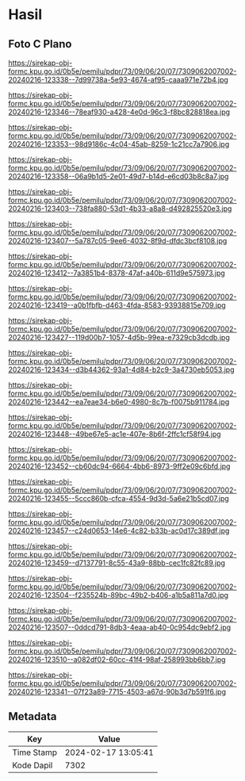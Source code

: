 # Hasil

## Foto C Plano

https://sirekap-obj-formc.kpu.go.id/0b5e/pemilu/pdpr/73/09/06/20/07/7309062007002-20240216-123338--7d99738a-5e93-4674-af95-caaa971e72b4.jpg

https://sirekap-obj-formc.kpu.go.id/0b5e/pemilu/pdpr/73/09/06/20/07/7309062007002-20240216-123346--78eaf930-a428-4e0d-96c3-f8bc828818ea.jpg

https://sirekap-obj-formc.kpu.go.id/0b5e/pemilu/pdpr/73/09/06/20/07/7309062007002-20240216-123353--98d9186c-4c04-45ab-8259-1c21cc7a7906.jpg

https://sirekap-obj-formc.kpu.go.id/0b5e/pemilu/pdpr/73/09/06/20/07/7309062007002-20240216-123358--06a9b1d5-2e01-49d7-b14d-e6cd03b8c8a7.jpg

https://sirekap-obj-formc.kpu.go.id/0b5e/pemilu/pdpr/73/09/06/20/07/7309062007002-20240216-123403--738fa880-53d1-4b33-a8a8-d492825520e3.jpg

https://sirekap-obj-formc.kpu.go.id/0b5e/pemilu/pdpr/73/09/06/20/07/7309062007002-20240216-123407--5a787c05-9ee6-4032-8f9d-dfdc3bcf8108.jpg

https://sirekap-obj-formc.kpu.go.id/0b5e/pemilu/pdpr/73/09/06/20/07/7309062007002-20240216-123412--7a3851b4-8378-47af-a40b-611d9e575973.jpg

https://sirekap-obj-formc.kpu.go.id/0b5e/pemilu/pdpr/73/09/06/20/07/7309062007002-20240216-123419--a0b1fbfb-d463-4fda-8583-93938815e709.jpg

https://sirekap-obj-formc.kpu.go.id/0b5e/pemilu/pdpr/73/09/06/20/07/7309062007002-20240216-123427--119d00b7-1057-4d5b-99ea-e7329cb3dcdb.jpg

https://sirekap-obj-formc.kpu.go.id/0b5e/pemilu/pdpr/73/09/06/20/07/7309062007002-20240216-123434--d3b44362-93a1-4d84-b2c9-3a4730eb5053.jpg

https://sirekap-obj-formc.kpu.go.id/0b5e/pemilu/pdpr/73/09/06/20/07/7309062007002-20240216-123442--ea7eae34-b6e0-4980-8c7b-f0075b911784.jpg

https://sirekap-obj-formc.kpu.go.id/0b5e/pemilu/pdpr/73/09/06/20/07/7309062007002-20240216-123448--49be67e5-ac1e-407e-8b6f-2ffc1cf58f94.jpg

https://sirekap-obj-formc.kpu.go.id/0b5e/pemilu/pdpr/73/09/06/20/07/7309062007002-20240216-123452--cb60dc94-6664-4bb6-8973-9ff2e09c6bfd.jpg

https://sirekap-obj-formc.kpu.go.id/0b5e/pemilu/pdpr/73/09/06/20/07/7309062007002-20240216-123455--5ccc860b-cfca-4554-9d3d-5a6e21b5cd07.jpg

https://sirekap-obj-formc.kpu.go.id/0b5e/pemilu/pdpr/73/09/06/20/07/7309062007002-20240216-123457--c24d0653-14e6-4c82-b33b-ac0d17c389df.jpg

https://sirekap-obj-formc.kpu.go.id/0b5e/pemilu/pdpr/73/09/06/20/07/7309062007002-20240216-123459--d7137791-8c55-43a9-88bb-cec1fc82fc89.jpg

https://sirekap-obj-formc.kpu.go.id/0b5e/pemilu/pdpr/73/09/06/20/07/7309062007002-20240216-123504--f235524b-89bc-49b2-b406-a1b5a811a7d0.jpg

https://sirekap-obj-formc.kpu.go.id/0b5e/pemilu/pdpr/73/09/06/20/07/7309062007002-20240216-123507--0ddcd791-8db3-4eaa-ab40-0c954dc9ebf2.jpg

https://sirekap-obj-formc.kpu.go.id/0b5e/pemilu/pdpr/73/09/06/20/07/7309062007002-20240216-123510--a082df02-60cc-41f4-98af-258993bb6bb7.jpg

https://sirekap-obj-formc.kpu.go.id/0b5e/pemilu/pdpr/73/09/06/20/07/7309062007002-20240216-123341--07f23a89-7715-4503-a67d-90b3d7b591f6.jpg


## Metadata

| Key        | Value               |
| ---------- | ------------------- |
| Time Stamp | 2024-02-17 13:05:41 |
| Kode Dapil | 7302                |



